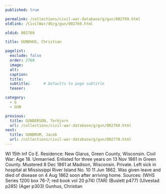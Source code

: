 ```yaml
---
published: true

permalink: /collections/civil-war-database/g/gun/002769.html
oldlink: /CivilWar/db/g/gun/002769.html

oldid: 002769

title: GUNDHUS, Christian

pagelist:
  exclude: false
  order: 2769
  image: 
  alt:
  caption:
  title:
  subtitle:      # Defaults to page subtitle
  teaser:

category: 
  - G 
  - GUN

previous:
  title: GUNDERSON, Torbjorn
  url: /collections/civil-war-database/g/gun/002768.html  
next:
  title: GUNDRUM, Jacob
  url: /collections/civil-war-database/g/gun/002770.html   
---
```

WI 15th Inf Co E. Residence: New Glarus, Green County, Wisconsin. Civil War: Age 18. Unmarried. Enlisted for three years on 13 Nov 1861 in Green County. Mustered 8 Dec 1861 at Madison, Wisconsin. Private. Left sick in hospital at Mississippi River Island No. 10 11 Jun 1862. Was given leave and died of disease on 4 Aug 1862 soon after arriving home. Sources: (WHS Series 1200 box 76-7; red book vol 20 p74) (TAR) (Buslett p477) (Ulvestad p285) (Ager p303) &#147;Gunhus, Christian&#148;